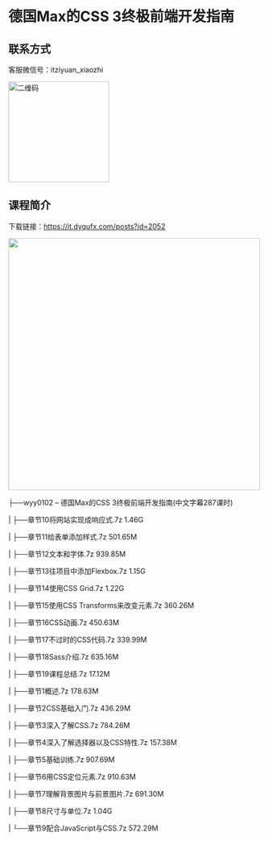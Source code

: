 # 德国Max的CSS 3终极前端开发指南

## 联系方式

客服微信号：itziyuan_xiaozhi

<img src="https://ziyuanyun.oss-cn-guangzhou.aliyuncs.com/common/20240614073449/666b82192834a.jpg" width="200" height="200" alt="二维码">

## 课程简介

下载链接：https://it.dyqufx.com/posts?id=2052

<img src="https://ziyuanyun.oss-cn-guangzhou.aliyuncs.com/yun/20240515183637/664490359b7a7.jpg" width="500" alt="">

  ├──wyy0102 &#8211; 德国Max的CSS 3终极前端开发指南(中文字幕287课时)

 | ├──章节10将网站实现成响应式.7z 1.46G

 | ├──章节11给表单添加样式.7z 501.65M

 | ├──章节12文本和字体.7z 939.85M

 | ├──章节13往项目中添加Flexbox.7z 1.15G

 | ├──章节14使用CSS Grid.7z 1.22G

 | ├──章节15使用CSS Transforms来改变元素.7z 360.26M

 | ├──章节16CSS动画.7z 450.63M

 | ├──章节17不过时的CSS代码.7z 339.99M

 | ├──章节18Sass介绍.7z 635.16M

 | ├──章节19课程总结.7z 17.12M

 | ├──章节1概述.7z 178.63M

 | ├──章节2CSS基础入门.7z 436.29M

 | ├──章节3深入了解CSS.7z 784.26M

 | ├──章节4深入了解选择器以及CSS特性.7z 157.38M

 | ├──章节5基础训练.7z 907.69M

 | ├──章节6用CSS定位元素.7z 910.63M

 | ├──章节7理解背景图片与前景图片.7z 691.30M

 | ├──章节8尺寸与单位.7z 1.04G

 | └──章节9配合JavaScript与CSS.7z 572.29M

  